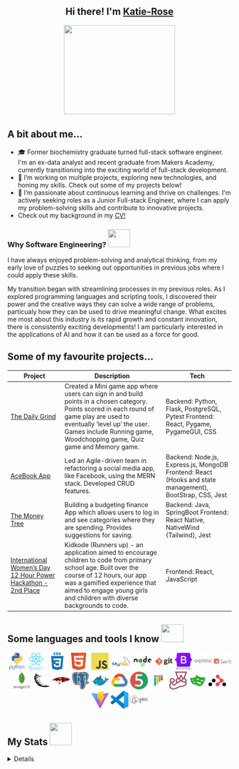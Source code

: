 

<!--
**KatieAnthon/katieanthon** is a ✨ _special_ ✨ repository because its `README.md` (this file) appears on your GitHub profile.

Here are some ideas to get you started:
-->
## <div align="center">Hi there! I'm [Katie-Rose](www.linkedin.com/in/katie-rose-anthonisz-350871131) 
</div>

<div align="center">
<img src="https://i.giphy.com/media/v1.Y2lkPTc5MGI3NjExd3JidzR0bTdyZG9odm56YjBvNzRmdWNnemJrdTZidHB2Z21sN3V0cSZlcD12MV9pbnRlcm5hbF9naWZfYnlfaWQmY3Q9Zw/bcKmIWkUMCjVm/giphy.gif" width="250" height="200"/>
  
</div>

## A bit about me...

* 🎓 Former biochemistry graduate turned full-stack software engineer. I'm an ex-data analyst and recent graduate from Makers Academy, currently transitioning into the exciting world of full-stack development.
* 🔭 I’m working on multiple projects, exploring new technologies, and honing my skills. Check out some of my projects below!
* 🌱 I’m passionate about continuous learning and thrive on challenges. I'm actively seeking roles as a Junior Full-stack Engineer, where I can apply my problem-solving skills and contribute to innovative projects.
* Check out my background in my <a href="https://github.com/KatieAnthon/CV" > CV! </a>

### Why Software Engineering? <img src="https://i.giphy.com/media/v1.Y2lkPTc5MGI3NjExdmp1MXY1ZGU0OHhwamhyNG11ZHg5ejVkd2hjNndyZXA3YjM1OTBqbSZlcD12MV9pbnRlcm5hbF9naWZfYnlfaWQmY3Q9cw/TdXStFmCNMAsQSzymu/giphy.gif" width="50" height="40"/>

I have always enjoyed problem-solving and analytical thinking, from my early love of puzzles to seeking out opportunities in previous jobs where I could apply these skills.

My transition began with streamlining processes in my previous roles. As I explored programming languages and scripting tools, I discovered their power and the creative ways they can solve a wide range of problems, particualy how they can be used to drive meaningful change. 
What excites me most about this industry is its rapid growth and constant innovation, there is consistently exciting developments! I am particularly interested in the applications of AI and how it can be used as a force for good.

## Some of my favourite projects...
| Project | Description | Tech |
|----------|----------|----------|
| <a href="https://github.com/KatieAnthon/The_daily_grind_game"> The Daily Grind </a>| Created a Mini game app where users can sign in and build points in a chosen category. Points scored in each round of game play are used to eventually ‘level up’ the user. Games include Running game, Woodchopping game, Quiz game and Memory game. |	Backend: Python, Flask, PostgreSQL, Pytest Frontend: React, Pygame, PygameGUI, CSS|
| <a href="https://github.com/KatieAnthon/Acebook"> AceBook App</a> | Led an Agile-driven team in refactoring a social media app, like Facebook, using the MERN stack. Developed CRUD features.| Backend: Node.js, Express.js, MongoDB Frontend: React (Hooks and state management), BootStrap, CSS, Jest|
| <a href="https://github.com/KatieAnthon/The_Money_Tree">The Money Tree</a> | Building a budgeting finance App which allows users to log in and see categories where they are spending. Provides suggestions for saving.	| Backend: Java, SpringBoot Frontend: React Native, NativeWind (Tailwind), Jest |
| <a href="https://github.com/KatieAnthon/KidKode-SheCanCode-Hackathon">International Women’s Day 12 Hour Power Hackathon - 2nd Place </a> | Kidkode (Runners up) - an application aimed to encourage children to code from primary school age. Built over the course of 12 hours, our app was a gamified experience that aimed to engage young girls and children with diverse backgrounds to code. | Frontend: React, JavaScript |

## <div > Some languages and tools I know <img src="https://i.giphy.com/media/v1.Y2lkPTc5MGI3NjExeGI4b2xqNTZoaXF5MnBnbTU1ZXN1eml0c3o4aWZjd2UxeTNyZmRnNSZlcD12MV9pbnRlcm5hbF9naWZfYnlfaWQmY3Q9cw/YswZffvIvv3SE/giphy.gif" width="50" height="40"/>  <div>
<div align="center">
  <img src="https://github.com/devicons/devicon/blob/master/icons/python/python-original-wordmark.svg" title="Python" **alt="Git" width="40" height="40"/>
  <img src="https://github.com/devicons/devicon/blob/master/icons/react/react-original-wordmark.svg" title="React" alt="React" width="40" height="40"/>&nbsp;
  <img src="https://github.com/devicons/devicon/blob/master/icons/css3/css3-plain-wordmark.svg"  title="CSS3" alt="CSS" width="40" height="40"/>&nbsp;
  <img src="https://github.com/devicons/devicon/blob/master/icons/html5/html5-original.svg" title="HTML5" alt="HTML" width="40" height="40"/>&nbsp;
  <img src="https://github.com/devicons/devicon/blob/master/icons/javascript/javascript-original.svg" title="JavaScript" alt="JavaScript" width="40" height="40"/>&nbsp;
  <img src="https://github.com/devicons/devicon/blob/master/icons/mysql/mysql-original-wordmark.svg" title="MySQL"  alt="MySQL" width="40" height="40"/>&nbsp;
  <img src="https://github.com/devicons/devicon/blob/master/icons/nodejs/nodejs-original-wordmark.svg" title="NodeJS" alt="NodeJS" width="40" height="40"/>&nbsp;
  <img src="https://github.com/devicons/devicon/blob/master/icons/git/git-original-wordmark.svg" title="Git" **alt="Git" width="40" height="40"/>
  <img src="https://github.com/devicons/devicon/blob/master/icons/bootstrap/bootstrap-original-wordmark.svg" title="Bootstrap" **alt="Git" width="40" height="40"/>
  <img src="https://github.com/devicons/devicon/blob/master/icons/express/express-original-wordmark.svg" title="Express" **alt="Git" width="40" height="40"/>
  <img src="https://github.com/devicons/devicon/blob/master/icons/swift/swift-original-wordmark.svg" title="Swift" **alt="Git" width="40" height="40"/>
  <img src="https://github.com/devicons/devicon/blob/master/icons/mongodb/mongodb-original-wordmark.svg" title="MongoDB" **alt="Git" width="40" height="40"/>
  <img src="https://github.com/devicons/devicon/blob/master/icons/flask/flask-original.svg" title="Flask" **alt="Git" width="40" height="40"/>
  <img src="https://github.com/devicons/devicon/blob/master/icons/mongoose/mongoose-original.svg" title="Mongoose" **alt="Git" width="40" height="40"/>
  <img src="https://github.com/devicons/devicon/blob/master/icons/postgresql/postgresql-original.svg" title="PostgreSQL" **alt="Git" width="40" height="40"/>
  <img src="https://github.com/devicons/devicon/blob/master/icons/docker/docker-original.svg" title="Docker" **alt="Git" width="40" height="40"/>
  <img src="https://github.com/devicons/devicon/blob/master/icons/googlecloud/googlecloud-original.svg" title="Google Cloud" **alt="Git" width="40" height="40"/>
  <img src="https://github.com/devicons/devicon/blob/master/icons/junit/junit-original.svg" title="JUnit" **alt="Git" width="40" height="40"/>
  <img src="https://github.com/devicons/devicon/blob/master/icons/pytest/pytest-original.svg" title="Pytest" **alt="Git" width="40" height="40"/>
  <img src="https://github.com/devicons/devicon/blob/master/icons/jest/jest-plain.svg" title="Jest" **alt="Git" width="40" height="40"/>
  <img src="https://github.com/devicons/devicon/blob/master/icons/playwright/playwright-plain.svg" title="Playwright" **alt="Git" width="40" height="40"/>
  <img src="https://github.com/devicons/devicon/blob/master/icons/reactrouter/reactrouter-original.svg" title="React Router" **alt="Git" width="40" height="40"/>
  <img src="https://github.com/devicons/devicon/blob/master/icons/vitejs/vitejs-original.svg" title="ViteJs" **alt="Git" width="40" height="40"/>
  <img src="https://github.com/devicons/devicon/blob/master/icons/vscode/vscode-original.svg" title="VSCODE" **alt="Git" width="40" height="40"/>
  <img src="https://github.com/devicons/devicon/blob/master/icons/yarn/yarn-line-wordmark.svg" title="Yarn" **alt="Git" width="40" height="40"/>

  </div>
  

## <div >My Stats <img src="https://i.giphy.com/media/v1.Y2lkPTc5MGI3NjExMm1pd2d2c2w5NTZtcjF3aXdzMGw0cXl5bGoybmJ6YjVmcXI0bWU1ZSZlcD12MV9pbnRlcm5hbF9naWZfYnlfaWQmY3Q9cw/9KawrQzIwdAYg/giphy.gif" width="50" height="50"/> <div>
<details><div align="center">

[![GitHub Streak](https://github-readme-streak-stats.herokuapp.com?user=katieAnthon&theme=default)](https://git.io/streak-stats)






[![Top Langs](https://github-readme-stats.vercel.app/api/top-langs/?username=katieAnthon&layout=compact&theme=default)](https://github.com/anuraghazra/github-readme-stats)
</div>

</details>




